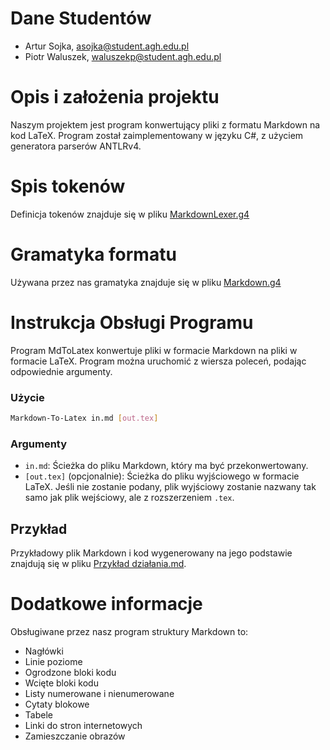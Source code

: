 # Dane Studentów
- Artur Sojka, asojka@student.agh.edu.pl
- Piotr Waluszek, waluszekp@student.agh.edu.pl

# Opis i założenia projektu

Naszym projektem jest program konwertujący pliki z formatu Markdown na kod LaTeX.
Program został zaimplementowany w języku C#, z użyciem generatora parserów ANTLRv4.

# Spis tokenów

Definicja tokenów znajduje się w pliku [MarkdownLexer.g4](https://github.com/ArturSojka/Markdown-to-LaTeX/blob/main/Markdown-to-LaTeX/MarkdownLexer.g4)

# Gramatyka formatu

Używana przez nas gramatyka znajduje się w pliku [Markdown.g4](https://github.com/ArturSojka/Markdown-to-LaTeX/blob/main/Markdown-to-LaTeX/Markdown.g4)

# Instrukcja Obsługi Programu

Program MdToLatex konwertuje pliki w formacie Markdown na pliki w formacie LaTeX. Program można uruchomić z wiersza poleceń, podając odpowiednie argumenty.

### Użycie

```sh
Markdown-To-Latex in.md [out.tex]
```

### Argumenty

- `in.md`: Ścieżka do pliku Markdown, który ma być przekonwertowany.
- `[out.tex]` (opcjonalnie): Ścieżka do pliku wyjściowego w formacie LaTeX. Jeśli nie zostanie podany, plik wyjściowy zostanie nazwany tak samo jak plik wejściowy, ale z rozszerzeniem `.tex`.

## Przykład

Przykładowy plik Markdown i kod wygenerowany na jego podstawie znajdują się w pliku [Przykład działania.md](https://github.com/ArturSojka/Markdown-to-LaTeX/blob/main/Przykład%20działania.md).

# Dodatkowe informacje

Obsługiwane przez nasz program struktury Markdown to:
- Nagłówki
- Linie poziome
- Ogrodzone bloki kodu
- Wcięte bloki kodu
- Listy numerowane i nienumerowane
- Cytaty blokowe
- Tabele
- Linki do stron internetowych
- Zamieszczanie obrazów
